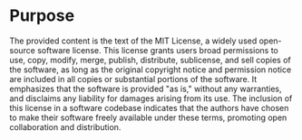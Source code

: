 # Purpose
The provided content is the text of the MIT License, a widely used open-source software license. This license grants users broad permissions to use, copy, modify, merge, publish, distribute, sublicense, and sell copies of the software, as long as the original copyright notice and permission notice are included in all copies or substantial portions of the software. It emphasizes that the software is provided "as is," without any warranties, and disclaims any liability for damages arising from its use. The inclusion of this license in a software codebase indicates that the authors have chosen to make their software freely available under these terms, promoting open collaboration and distribution.
